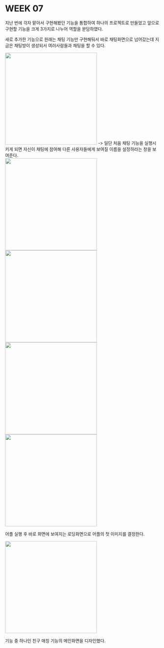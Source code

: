 # WEEK 07

지난 번에 각자 맡아서 구현해봤던 기능을 통합하여 하나의 프로젝트로 만들었고 앞으로 구현할 기능을 크게 3가지로 나누어 역할을 분담하였다.

새로 추가한 기능으로 원래는 채팅 기능만 구현해둬서 바로 채팅화면으로 넘어갔는데 지금은 채팅방이 생성되서 여러사람들과 채팅을 할 수 있다.

<img src="https://user-images.githubusercontent.com/29851772/115218098-26277b80-a141-11eb-9218-ec68a0701e7b.jpg" width="300">
-> 일단 처음 채팅 기능을 실행시키게 되면 자신이 채팅에 참여해 다른 사용자들에게 보여질 이름을 설정하라는 창을 보여준다.<br>

<img src="https://user-images.githubusercontent.com/29851772/115218317-6686f980-a141-11eb-8492-2a2d6932bc27.jpg" width="300">

<img src="https://user-images.githubusercontent.com/29851772/115218376-76064280-a141-11eb-930e-3fb26acfb7d2.jpg" width="300">

<img src="https://user-images.githubusercontent.com/29851772/115218430-828a9b00-a141-11eb-9ecd-bd3d618838fd.jpg" width="300">


<img src="https://user-images.githubusercontent.com/29851772/115218495-91714d80-a141-11eb-8c3d-0ae5fd432fa1.jpg" width="300">

어플 실행 후 바로 화면에 보여지는 로딩화면으로 어플의 첫 이미지를 결정한다. 

<img src="https://user-images.githubusercontent.com/29851772/115218616-b36ad000-a141-11eb-904b-2e4d986b0a82.jpg" width="300">

기능 중 하나인 친구 매칭 기능의 메인화면을 디자인했다.








